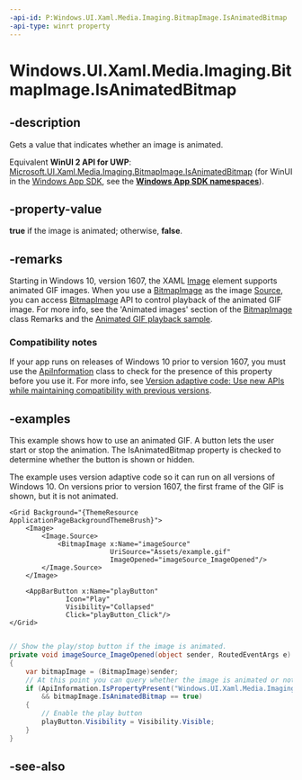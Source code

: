 ```yaml
---
-api-id: P:Windows.UI.Xaml.Media.Imaging.BitmapImage.IsAnimatedBitmap
-api-type: winrt property
---
```


<!-- Property syntax
public bool IsAnimatedBitmap { get; }
-->

# Windows.UI.Xaml.Media.Imaging.BitmapImage.IsAnimatedBitmap

## -description
Gets a value that indicates whether an image is animated.

Equivalent **WinUI 2 API for UWP**: [Microsoft.UI.Xaml.Media.Imaging.BitmapImage.IsAnimatedBitmap](/windows/winui/api/microsoft.ui.xaml.media.imaging.bitmapimage.isanimatedbitmap) (for WinUI in the [Windows App SDK](/windows/apps/windows-app-sdk/), see the **[Windows App SDK namespaces](/windows/windows-app-sdk/api/winrt/)**).

## -property-value
**true** if the image is animated; otherwise, **false**.

## -remarks
Starting in Windows 10, version 1607, the XAML [Image](../windows.ui.xaml.controls/image.md) element supports animated GIF images. When you use a [BitmapImage](bitmapimage.md) as the image [Source](../windows.ui.xaml.controls/image_source.md), you can access [BitmapImage](bitmapimage.md)  API to control playback of the animated GIF image. For more info, see the 'Animated images' section of the [BitmapImage](bitmapimage.md) class Remarks and the [Animated GIF playback sample](https://github.com/Microsoft/Windows-universal-samples/tree/master/Samples/XamlAnimatedGif).

### Compatibility notes

If your app runs on releases of Windows 10 prior to version 1607, you must use the [ApiInformation](../windows.foundation.metadata/apiinformation.md) class to check for the presence of this property before you use it. For more info, see [Version adaptive code: Use new APIs while maintaining compatibility with previous versions](/windows/uwp/debug-test-perf/version-adaptive-code).

## -examples
This example shows how to use an animated GIF. A button lets the user start or stop the animation. The IsAnimatedBitmap property is checked to determine whether the button is shown or hidden.

The example uses version adaptive code so it can run on all versions of Windows 10. On versions prior to version 1607, the first frame of the GIF is shown, but it is not animated.

```xaml
<Grid Background="{ThemeResource ApplicationPageBackgroundThemeBrush}">
    <Image>
        <Image.Source>
            <BitmapImage x:Name="imageSource"
                         UriSource="Assets/example.gif"
                         ImageOpened="imageSource_ImageOpened"/>
        </Image.Source>
    </Image>

    <AppBarButton x:Name="playButton"
              Icon="Play"
              Visibility="Collapsed"
              Click="playButton_Click"/>
</Grid>
```

```csharp

// Show the play/stop button if the image is animated.
private void imageSource_ImageOpened(object sender, RoutedEventArgs e)
{
    var bitmapImage = (BitmapImage)sender;
    // At this point you can query whether the image is animated or not.
    if (ApiInformation.IsPropertyPresent("Windows.UI.Xaml.Media.Imaging.BitmapImage", "IsAnimatedBitmap") 
        && bitmapImage.IsAnimatedBitmap == true)
    {
        // Enable the play button
        playButton.Visibility = Visibility.Visible;
    }
}
```



## -see-also

